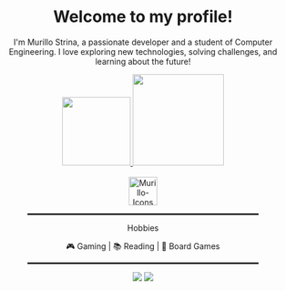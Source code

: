 <div align="center">
  <h1>Welcome to my profile!</h1>
  <p>I'm Murillo Strina, a passionate developer and a student of Computer Engineering. I love exploring new technologies, solving challenges, and learning about the future!</p>
</div>

<div align="center">
  <a href="https://github.com/Murillo-Strina">
  <img height="120em" src="https://github-readme-stats.vercel.app/api?username=Murillo-Strina&show_icons=true&theme=dracula&count_private=true"/>
  </a>
  <img height="160em" src="https://github-readme-stats.vercel.app/api/top-langs/?username=Murillo-Strina&layout=compact&langs_count=7&theme=dracula"/>
</div>

<div style="display: inline_block" align="center"><br>
  <img align="center" alt="Murillo-Icons" height="50" src="https://skillicons.dev/icons?i=java,js,css,html,unity,py,cs,mysql">  
</div>
  
<div align="center">
  <hr style="width: 80%; border: 1px solid #333;">
  <p>Hobbies</p>
  <p>🎮 Gaming | 📚 Reading | 🎲 Board Games</p>
  </p>
  <hr style="width: 80%; border: 1px solid #333;">
</div>

<div align="center"> 
  <a href="mailto:murillostrina127@gmail.com"><img src="https://img.shields.io/badge/Gmail-D14836?style=for-the-badge&logo=gmail&logoColor=white" target="_blank"></a>
  <a href="https://www.linkedin.com/in/murillo-strina-7172b8251/"><img src="https://img.shields.io/badge/LinkedIn-0077B5?style=for-the-badge&logo=linkedin&logoColor=white" target="_blank"></a>
</div>
